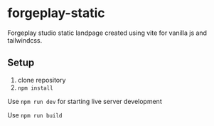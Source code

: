 # forgeplay-static

Forgeplay studio static landpage created using vite for vanilla js and tailwindcss.

## Setup

1. clone repository
2. `npm install`

Use `npm run dev` for starting live server development

Use `npm run build` 
